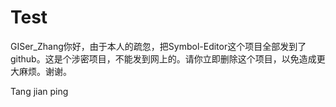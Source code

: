 Test
====

GISer_Zhang你好，由于本人的疏忽，把Symbol-Editor这个项目全部发到了github。这是个涉密项目，不能发到网上的。请你立即删除这个项目，以免造成更大麻烦。谢谢。

Tang jian ping